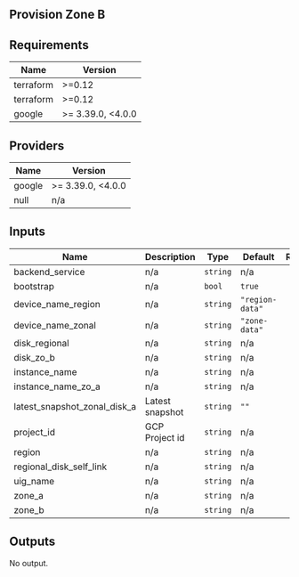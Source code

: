 ## Provision Zone B

<!-- BEGINNING OF PRE-COMMIT-TERRAFORM DOCS HOOK -->
## Requirements

| Name | Version |
|------|---------|
| terraform | >=0.12 |
| terraform | >=0.12 |
| google | >= 3.39.0, <4.0.0 |

## Providers

| Name | Version |
|------|---------|
| google | >= 3.39.0, <4.0.0 |
| null | n/a |

## Inputs

| Name | Description | Type | Default | Required |
|------|-------------|------|---------|:--------:|
| backend\_service | n/a | `string` | n/a | yes |
| bootstrap | n/a | `bool` | `true` | no |
| device\_name\_region | n/a | `string` | `"region-data"` | no |
| device\_name\_zonal | n/a | `string` | `"zone-data"` | no |
| disk\_regional | n/a | `string` | n/a | yes |
| disk\_zo\_b | n/a | `string` | n/a | yes |
| instance\_name | n/a | `string` | n/a | yes |
| instance\_name\_zo\_a | n/a | `string` | n/a | yes |
| latest\_snapshot\_zonal\_disk\_a | Latest snapshot | `string` | `""` | no |
| project\_id | GCP Project id | `string` | n/a | yes |
| region | n/a | `string` | n/a | yes |
| regional\_disk\_self\_link | n/a | `string` | n/a | yes |
| uig\_name | n/a | `string` | n/a | yes |
| zone\_a | n/a | `string` | n/a | yes |
| zone\_b | n/a | `string` | n/a | yes |

## Outputs

No output.

<!-- END OF PRE-COMMIT-TERRAFORM DOCS HOOK -->